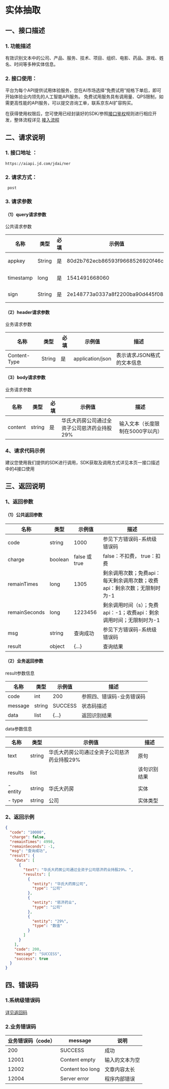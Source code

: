 # 实体抽取

## 一、接口描述

### 1. 功能描述

有效识别文本中的公司、产品、服务、技术、项目、组织、电影、药品、游戏、姓名、时间等多种实体信息。

### 2. 接口使用：

平台为每个API提供试用体验服务，您在AI市场选择“免费试用”规格下单后，即可开始体验业内领先的人工智能API服务。 免费试用服务具有调用量、QPS限制，如需更高性能的API服务，可以提交咨询工单，联系京东AI扩容购买。

在获得使用权限后，您可使用已经封装好的SDK/参照[接口鉴权](https://aidoc.jd.com/user/auth.html)规则进行相应开发，整体流程详见 [接入流程](https://aidoc.jd.com/user/flow.html)

## 二、请求说明

### 1. 接口地址 ：

```
https://aiapi.jd.com/jdai/ner
```

### 2. 请求方式：

```
 post
```

### 3. 请求参数

#### （1）query请求参数

公共请求参数

| 名称      | 类型   | 必填 | 示例值                           | 描述                                           |
| --------- | ------ | ---- | -------------------------------- | ---------------------------------------------- |
| appkey    | String | 是   | 80d2b762ecb86593f9668526920f46c  | 您的appkey，可在买家中心控制台中获取           |
| timestamp | long   | 是   | 1541491668060                    | 请求的时间戳，精确到毫秒，timestamp有效期5分钟 |
| sign      | String | 是   | 2e148773a0337a8f2200ba90d445f083 | 签名，根据规则MD5(sectetkey+timestamp)         |

#### （2）header请求参数

业务请求参数

| 名称         | 类型   | 必填 | 示例值           | 描述                       |
| ------------ | ------ | ---- | ---------------- | -------------------------- |
| Content-Type | String | 是   | application/json | 表示请求JSON格式的文本信息 |

#### （3）body请求参数

业务请求参数

| 名称    | 类型   | 必填 | 示例值                                      | 描述                             |
| ------- | ------ | ---- | ------------------------------------------- | -------------------------------- |
| content | string | 是   | 华氏大药房公司通过全资子公司慈济药业持股29% | 输入文本（长度限制在5000字以内） |

### 4、请求代码示例

建议您使用我们提供的SDK进行调用，SDK获取及调用方式详见本页一接口描述中的4接口使用

## 三、返回说明

### 1、返回参数

#### （1）公共返回参数

| 名称          | 类型    | 示例值        | 描述                                                         |
| ------------- | ------- | ------------- | ------------------------------------------------------------ |
| code          | string  | 1000          | 参见下方错误码-系统级错误码                                  |
| charge        | boolean | false 或 true | false：不扣费， true：扣费                                   |
| remainTimes   | long    | 1305          | 剩余调用次数；免费api：每天剩余调用次数；收费api：剩余次数；无限制时为-1 |
| remainSeconds | long    | 1223456       | 剩余调用时间（s）；免费api：-1；收费api：剩余调用时间；无限制时为-1 |
| msg           | string  | 查询成功      | 参见下方错误码-系统级错误码                                  |
| result        | object  | {...}         | 查询结果                                                     |

#### （2）业务返回参数

result参数信息

| 名称    | 类型   | 示例值  | 描述                      |
| ------- | ------ | ------- | ------------------------- |
| code    | int    | 200     | 参照四、错误码-业务错误码 |
| message | string | SUCCESS | 状态码描述                |
| data    | list   | {...}   | 返回识别结果              |

data参数信息

| 名称     | 类型   | 示例值                                      | 描述         |
| -------- | ------ | ------------------------------------------- | ------------ |
| text     | string | 华氏大药房公司通过全资子公司慈济药业持股29% | 原句         |
| results  | list   |                                             | 该句识别结果 |
| - entity | string | 华氏大药房                                  | 实体         |
| - type   | string | 公司                                        | 实体类型     |

### 2、返回示例

```json
{
  "code": "10000",
  "charge": false,
  "remainTimes": 4998,
  "remainSeconds": -1,
  "msg": "查询成功",
  "result": {
    "data": [
      {
        "text": "华氏大药房公司通过全资子公司慈济药业持股29%。",
        "results": [
          {
            "entity": "华氏大药房公司",
            "type": "公司"
          },
          {
            "entity": "慈济药业",
            "type": "公司"
          },
          {
            "entity": "29%",
            "type": "数值"
          }
        ]
      }
    ],
    "code": 200,
    "message": "SUCCESS",
    "success": true
  }
}
```

## 四、错误码

### 1.系统级错误码

[详见返回码](https://aidoc.jd.com/user/returncode.html)

### 2.业务错误码

| 业务错误码（code） | message          | 说明           |
| ------------------ | ---------------- | -------------- |
| 200                | SUCCESS          | 成功           |
| 12001              | Content empty    | 输入的文本为空 |
| 12002              | Content too long | 文章内容太长   |
| 12004              | Server error     | 程序内部错误   |

